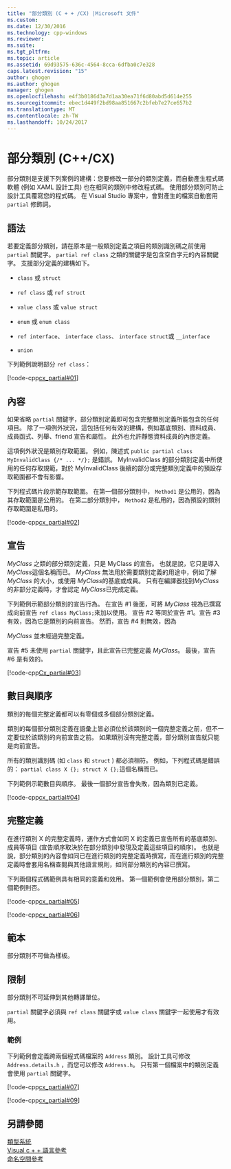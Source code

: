 ```yaml
---
title: "部分類別 (C + + /CX) |Microsoft 文件"
ms.custom: 
ms.date: 12/30/2016
ms.technology: cpp-windows
ms.reviewer: 
ms.suite: 
ms.tgt_pltfrm: 
ms.topic: article
ms.assetid: 69d93575-636c-4564-8cca-6dfba0c7e328
caps.latest.revision: "15"
author: ghogen
ms.author: ghogen
manager: ghogen
ms.openlocfilehash: e4f3b0186d3a7d1aa30ea71f6d80abd5d614e255
ms.sourcegitcommit: ebec1d449f2bd98aa851667c2bfeb7e27ce657b2
ms.translationtype: MT
ms.contentlocale: zh-TW
ms.lasthandoff: 10/24/2017
---
```

# <a name="partial-classes-ccx"></a>部分類別 (C++/CX)
部分類別是支援下列案例的建構：您要修改一部分的類別定義，而自動產生程式碼軟體 (例如 XAML 設計工具) 也在相同的類別中修改程式碼。 使用部分類別可防止設計工具覆寫您的程式碼。 在 Visual Studio 專案中，會對產生的檔案自動套用 `partial` 修飾詞。  
  
## <a name="syntax"></a>語法  
 若要定義部分類別，請在原本是一般類別定義之項目的類別識別碼之前使用 `partial` 關鍵字。 `partial ref class` 之類的關鍵字是包含空白字元的內容關鍵字。 支援部分定義的建構如下。  
  
-   `class` 或 `struct`  
  
-   `ref class` 或 `ref struct`  
  
-   `value class` 或 `value struct`  
  
-   `enum` 或 `enum class`  
  
-   `ref interface`、 `interface class`、 `interface struct`或 `__interface`  
  
-   `union`  
  
 下列範例說明部分 `ref class`：  
  
 [!code-cpp[cx_partial#01](../cppcx/codesnippet/CPP/partialclassexample/class1.h#01)]  
  
## <a name="contents"></a>內容  
 如果省略 `partial` 關鍵字，部分類別定義即可包含完整類別定義所能包含的任何項目。 除了一項例外狀況，這包括任何有效的建構，例如基底類別、資料成員、成員函式、列舉、friend 宣告和屬性。 此外也允許靜態資料成員的內嵌定義。  
  
 這項例外狀況是類別存取範圍。 例如，陳述式 `public partial class MyInvalidClass {/* ... */};` 是錯誤。 MyInvalidClass 的部分類別定義中所使用的任何存取規範，對於 MyInvalidClass 後續的部分或完整類別定義中的預設存取範圍都不會有影響。  
  
 下列程式碼片段示範存取範圍。 在第一個部分類別中， `Method1` 是公用的，因為其存取範圍是公用的。 在第二部分類別中， `Method2` 是私用的，因為預設的類別存取範圍是私用的。  
  
 [!code-cpp[cx_partial#02](../cppcx/codesnippet/CPP/partialclassexample/class1.h#02)]  
  
## <a name="declaration"></a>宣告  
 *MyClass* 之類的部分類別定義，只是 MyClass 的宣告。 也就是說，它只是導入 *MyClass*這個名稱而已。 *MyClass* 無法用於需要類別定義的用途中，例如了解 *MyClass* 的大小，或使用 *MyClass*的基底或成員。 只有在編譯器找到*MyClass* 的非部分定義時，才會認定 *MyClass*已完成定義。  
  
 下列範例示範部分類別的宣告行為。 在宣告 #1 後面，可將 *MyClass* 視為已撰寫成向前宣告 `ref class MyClass;`來加以使用。 宣告 #2 等同於宣告 #1。宣告 #3 有效，因為它是類別的向前宣告。 然而，宣告 #4 則無效，因為  
  
 *MyClass* 並未經過完整定義。  
  
 宣告 #5 未使用 `partial` 關鍵字，且此宣告已完整定義 *MyClass*。 最後，宣告 #6 是有效的。  
  
 [!code-cpp[Cx_partial#03](../cppcx/codesnippet/CPP/partialclassexample/class1.h#03)]  
  
## <a name="number-and-ordering"></a>數目與順序  
 類別的每個完整定義都可以有零個或多個部分類別定義。  
  
 類別的每個部分類別定義在語彙上皆必須位於該類別的一個完整定義之前，但不一定要位於該類別的向前宣告之前。 如果類別沒有完整定義，部分類別宣告就只能是向前宣告。  
  
 所有的類別識別碼 (如 `class` 和 `struct` ) 都必須相符。 例如，下列程式碼是錯誤的： `partial class X {}; struct X {};`這個名稱而已。  
  
 下列範例示範數目與順序。 最後一個部分宣告會失敗，因為類別已定義。  
  
 [!code-cpp[cx_partial#04](../cppcx/codesnippet/CPP/partialclassexample/class1.h#04)]  
  
## <a name="full-definition"></a>完整定義  
 在進行類別 X 的完整定義時，運作方式會如同 X 的定義已宣告所有的基底類別、成員等項目 (宣告順序取決於在部分類別中發現及定義這些項目的順序)。 也就是說，部分類別的內容會如同已在進行類別的完整定義時撰寫，而在進行類別的完整定義時會套用名稱查閱與其他語言規則，如同部分類別的內容已撰寫。  
  
 下列兩個程式碼範例具有相同的意義和效用。 第一個範例會使用部分類別，第二個範例則否。  
  
 [!code-cpp[cx_partial#05](../cppcx/codesnippet/CPP/partialclassexample/class1.h#05)]  
  
 [!code-cpp[cx_partial#06](../cppcx/codesnippet/CPP/partialclassexample/class1.h#06)]  
  
## <a name="templates"></a>範本  
 部分類別不可做為樣板。  
  
## <a name="restrictions"></a>限制  
 部分類別不可延伸到其他轉譯單位。  
  
 `partial` 關鍵字必須與 `ref class` 關鍵字或 `value class` 關鍵字一起使用才有效用。  
  
### <a name="examples"></a>範例  
 下列範例會定義跨兩個程式碼檔案的 `Address` 類別。 設計工具可修改 `Address.details.h` ，而您可以修改 `Address.h`。 只有第一個檔案中的類別定義會使用 `partial` 關鍵字。  
  
 [!code-cpp[cx_partial#07](../cppcx/codesnippet/CPP/partialclassexample/address.details.h#07)]  
  
 [!code-cpp[cx_partial#09](../cppcx/codesnippet/CPP/partialclassexample/address.h#09)]  
  
## <a name="see-also"></a>另請參閱  
 [類型系統](../cppcx/type-system-c-cx.md)   
 [Visual c + + 語言參考](../cppcx/visual-c-language-reference-c-cx.md)   
 [命名空間參考](../cppcx/namespaces-reference-c-cx.md)